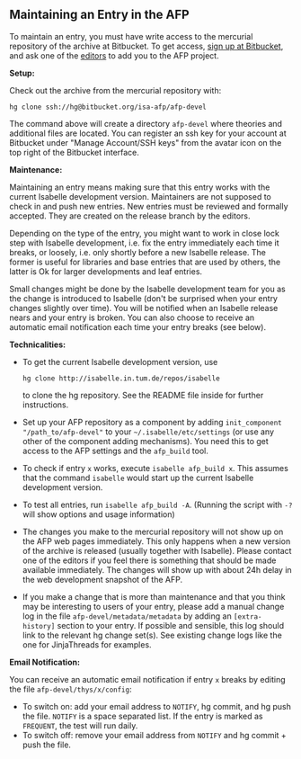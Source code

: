Maintaining an Entry in the AFP
-------------------------------

To maintain an entry, you must have write access to the mercurial
repository of the archive at Bitbucket. To get access, [sign up at
Bitbucket](https://bitbucket.org), and ask one of the
[editors](http://isa-afp.org/about.shtml#editors) to add you to
the AFP project.

**Setup:**

 Check out the archive from the mercurial repository with:

    hg clone ssh://hg@bitbucket.org/isa-afp/afp-devel

The command above will create a directory `afp-devel` where theories and
additional files are located. You can register an ssh key for your
account at Bitbucket under "Manage Account/SSH keys" from the avatar
icon on the top right of the Bitbucket interface.

**Maintenance:**

 Maintaining an entry means making sure that this entry works with the
current Isabelle development version. Maintainers are not supposed to
check in and push new entries. New entries must be reviewed and formally
accepted. They are created on the release branch by the editors.

Depending on the type of the entry, you might want to work in close lock
step with Isabelle development, i.e. fix the entry immediately each time
it breaks, or loosely, i.e. only shortly before a new Isabelle release.
The former is useful for libraries and base entries that are used by
others, the latter is Ok for larger developments and leaf entries.

Small changes might be done by the Isabelle development team for you as
the change is introduced to Isabelle (don't be surprised when your entry
changes slightly over time). You will be notified when an Isabelle
release nears and your entry is broken. You can also choose to receive
an automatic email notification each time your entry breaks (see below).

**Technicalities:**

-   To get the current Isabelle development version, use

        hg clone http://isabelle.in.tum.de/repos/isabelle 

    to clone the hg repository. See the README file inside for further
    instructions.

-   Set up your AFP repository as a component by adding
    `init_component "/path_to/afp-devel"` to your
    `~/.isabelle/etc/settings` (or use any other of the component adding
    mechanisms). You need this to get access to the AFP settings and the
    `afp_build` tool.
-   To check if entry `x` works, execute `isabelle afp_build x`. This
    assumes that the command `isabelle` would start up the current
    Isabelle development version.
-   To test all entries, run `isabelle afp_build -A`. (Running the
    script with `-?` will show options and usage information)
-   The changes you make to the mercurial repository will not show up on
    the AFP web pages immediately. This only happens when a new version
    of the archive is released (usually together with Isabelle). Please
    contact one of the editors if you feel there is something that
    should be made available immediately. The changes will show up with
    about 24h delay in the web development snapshot of the AFP.
-   If you make a change that is more than maintenance and that you
    think may be interesting to users of your entry, please add a manual
    change log in the file `afp-devel/metadata/metadata` by adding an
    `[extra-history]` section to your entry. If possible and sensible,
    this log should link to the relevant hg change set(s). See existing
    change logs like the one for JinjaThreads for examples.

**Email Notification:**

 You can receive an automatic email notification if entry `x` breaks by
editing the file `afp-devel/thys/x/config`:

-   To switch on: add your email address to `NOTIFY`, hg commit, and hg
    push the file. `NOTIFY` is a space separated list. If the entry is
    marked as `FREQUENT`, the test will run daily.
-   To switch off: remove your email address from `NOTIFY` and hg
    commit + push the file.

